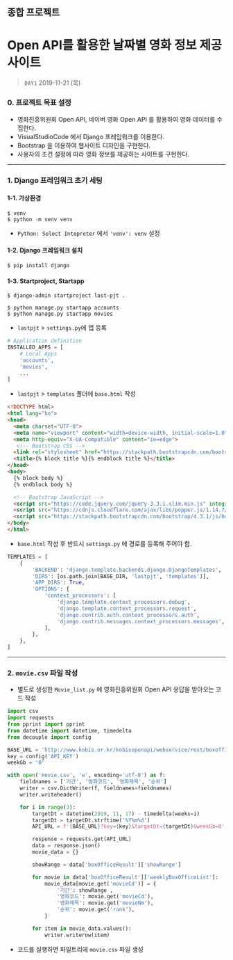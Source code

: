 ## 종합 프로젝트

# Open API를 활용한 날짜별 영화 정보 제공 사이트

> `DAY1` 2019-11-21 (목)

### 0. 프로젝트 목표 설정

- 영화진흥위원회 Open API, 네이버 영화 Open API 를 활용하여 영화 데이터를 수집한다. 
- VisualStudioCode 에서 Django 프레임워크를 이용한다.
- Bootstrap 을 이용하여 웹사이트 디자인을 구현한다. 
- 사용자의 조건 설정에 따라 영화 정보를 제공하는 사이트를 구현한다. 

---



### 1. Django 프레임워크 초기 세팅

#### 1-1. 가상환경

```shell
$ venv
$ python -m venv venv
```

* `Python: Select Intepreter` 에서 `'venv': venv` 설정



#### 1-2. Django 프레임워크 설치

```shell
$ pip install django
```



#### 1-3. Startproject, Startapp

```shell
$ django-admin startproject last-pjt .
```

```shell
$ python manage.py startapp accounts
$ python manage.py startapp movies
```



* `lastpjt` > `settings.py`에 앱 등록 

```python
# Application definition
INSTALLED_APPS = [
    # Local Apps
    'accounts',
    'movies',
	...
]
```



* `lastpjt` > `templates` 폴더에 `base.html` 작성

```html
<!DOCTYPE html>
<html lang="ko">
<head>
  <meta charset="UTF-8">
  <meta name="viewport" content="width=device-width, initial-scale=1.0">
  <meta http-equiv="X-UA-Compatible" content="ie=edge">
   <!-- Bootstrap CSS -->
  <link rel="stylesheet" href="https://stackpath.bootstrapcdn.com/bootstrap/4.3.1/css/bootstrap.min.css" integrity="sha384-ggOyR0iXCbMQv3Xipma34MD+dH/1fQ784/j6cY/iJTQUOhcWr7x9JvoRxT2MZw1T" crossorigin="anonymous">
  <title>{% block title %}{% endblock title %}</title>
</head>
<body>
  {% block body %}
  {% endblock body %}

  <!-- Bootstrap JavaScript -->
  <script src="https://code.jquery.com/jquery-3.3.1.slim.min.js" integrity="sha384-q8i/X+965DzO0rT7abK41JStQIAqVgRVzpbzo5smXKp4YfRvH+8abtTE1Pi6jizo" crossorigin="anonymous"></script>
  <script src="https://cdnjs.cloudflare.com/ajax/libs/popper.js/1.14.7/umd/popper.min.js" integrity="sha384-UO2eT0CpHqdSJQ6hJty5KVphtPhzWj9WO1clHTMGa3JDZwrnQq4sF86dIHNDz0W1" crossorigin="anonymous"></script>
  <script src="https://stackpath.bootstrapcdn.com/bootstrap/4.3.1/js/bootstrap.min.js" integrity="sha384-JjSmVgyd0p3pXB1rRibZUAYoIIy6OrQ6VrjIEaFf/nJGzIxFDsf4x0xIM+B07jRM" crossorigin="anonymous"></script>
</body>
</html>
```

* `base.html` 작성 후 반드시 `settings.py` 에 경로를 등록해 주어야 함.

```python
TEMPLATES = [
    {
        'BACKEND': 'django.template.backends.django.DjangoTemplates',
        'DIRS': [os.path.join(BASE_DIR, 'lastpjt', 'templates')],
        'APP_DIRS': True,
        'OPTIONS': {
            'context_processors': [
                'django.template.context_processors.debug',
                'django.template.context_processors.request',
                'django.contrib.auth.context_processors.auth',
                'django.contrib.messages.context_processors.messages',
            ],
        },
    },
]
```

---



### 2. `movie.csv` 파일 작성

* 별도로 생성한 `Movie_list.py` 에 영화진흥위원회 Open API 응답을 받아오는 코드 작성

```python
import csv
import requests
from pprint import pprint
from datetime import datetime, timedelta
from decouple import config

BASE_URL = 'http://www.kobis.or.kr/kobisopenapi/webservice/rest/boxoffice/searchWeeklyBoxOfficeList.json'
key = config('API_KEY')
weekGb = '0'

with open('movie.csv', 'w', encoding='utf-8') as f:
    fieldnames = ['기간', '영화코드', '영화제목', '순위']
    writer = csv.DictWriter(f, fieldnames=fieldnames)
    writer.writeheader()

    for i in range(3):
        targetDt = datetime(2019, 11, 17) - timedelta(weeks=i)
        targetDt = targetDt.strftime('%Y%m%d')
        API_URL = f'{BASE_URL}?key={key}&targetDt={targetDt}&weekGb=0'

        response = requests.get(API_URL)
        data = response.json()
        movie_data = {}

        showRange = data['boxOfficeResult']['showRange']

        for movie in data['boxOfficeResult']['weeklyBoxOfficeList']:
            movie_data[movie.get('movieCd')] = {
                '기간': showRange ,
                '영화코드': movie.get('movieCd'),
                '영화제목': movie.get('movieNm'),
                '순위': movie.get('rank'),
            }

        for item in movie_data.values():
            writer.writerow(item)

```



* 코드를 실행하면 파일트리에 `movie.csv` 파일 생성